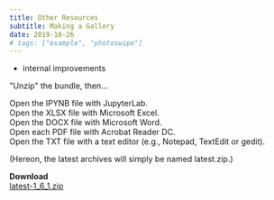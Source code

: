 ```yaml
---
title: Other Resources
subtitle: Making a Gallery
date: 2019-10-26
# tags: ["example", "photoswipe"]
---
```


* internal improvements

"Unzip" the bundle, then...

Open the IPYNB file with JupyterLab.<br>
Open the XLSX file with Microsoft Excel.<br>
Open the DOCX file with Microsoft Word.<br>
Open each PDF file with Acrobat Reader DC.<br>
Open the TXT file with a text editor (e.g., Notepad, TextEdit or gedit).

(Hereon, the latest archives will simply be named latest.zip.)

**Download**<br>
[latest-1_6_1.zip](https://gitlab.com/saegl5/check-student-loans-other-resources/blob/f39071e75c4e5c3d5796838383c749baa0bdf3cb/Archives/latest-1_6_1.zip)